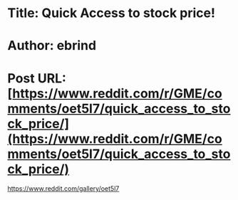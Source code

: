 # Title: Quick Access to stock price!
# Author: ebrind
# Post URL: [https://www.reddit.com/r/GME/comments/oet5l7/quick_access_to_stock_price/](https://www.reddit.com/r/GME/comments/oet5l7/quick_access_to_stock_price/)


https://www.reddit.com/gallery/oet5l7